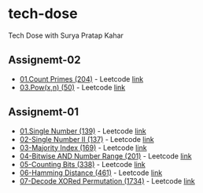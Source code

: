 # tech-dose

Tech Dose with Surya Pratap Kahar

## Assignemt-02

- [01.Count Primes (204)](<./Assignment-02/01-CountPrime(204)/>) - Leetcode [link](https://leetcode.com/problems/count-primes/)
- [03.Pow(x,n) (50)](<./Assignment-02/03-Pow(x,y)(50)/>) - Leetcode [link](https://leetcode.com/problems/powx-n/)

## Assignemt-01

- [01.Single Number (139)](<./Assignment-01/01-SingleNumber(136)/>) - Leetcode [link](https://leetcode.com/problems/single-number/)
- [02-Single Number II (137)](<./Assignment-01/02-SingleNumber-II(137)/>) - Leetcode [link](https://leetcode.com/problems/single-number-ii/)
- [03-Majority Index (169)](<./Assignment-01/03-MajorityElement(169)/>) - Leetcode [link](https://leetcode.com/problems/majority-element/)
- [04-Bitwise AND Number Range (201)](<./Assignment-01/04-Bitwise AND Number Range(201)/>) - Leetcode [link](https://leetcode.com/problems/bitwise-and-of-numbers-range/)
- [05-Counting Bits (338)](<./Assignment-01/05-Counting-Bits(338)/>) - Leetcode [link](https://leetcode.com/problems/counting-bits/)
- [06-Hamming Distance (461)](<./Assignment-01/06-HammingDistance(461)/>) - Leetcode [link](https://leetcode.com/problems/hamming-distance/)
- [07-Decode XORed Permutation (1734)](<./Assignment-01/07-XORedPermutation(1734)/>) - Leetcode [link](https://leetcode.com/problems/decode-xored-permutation/)
